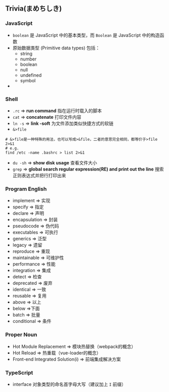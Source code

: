## Trivia(まめちしき)

### JavaScript

- `boolean` 是 JavaScript 中的基本类型，而 `Boolean` 是 JavaScript 中的构造函数
- 原始数据类型 (Primitive data types) 包括：
  - string
  - number
  - boolean
  - null
  - undefined
  - symbol
- ​

### Shell

- `.rc` => **run command** 指在运行时载入的脚本
- `cat` => **concatenate** 打印文件内容
- `ln -s` => **link -soft** 为文件添加类似快捷方式的软链
- `&>file`

```shell
# &>file是一种特殊的用法，也可以写成>&file，二者的意思完全相同，都等价于>file 2>&1
# e.g.
find /etc -name .bashrc > list 2>&1
```

- `du -sh` => **show disk usage** 查看文件大小
- `grep` => **global search regular expression(RE) and print out the line** 搜索正则表达式并把行打印出来

### Program English

- implement => 实现
- specify => 指定
- declare => 声明
- encapsulation => 封装
- pseudocode => 伪代码
- executables => 可执行
- generics => 泛型
- legacy => 遗留
- reproduce => 重现
- maintainable  => 可维护性
- performance => 性能
- integration => 集成
- detect => 检查
- deprecated => 废弃
- identical => 一致
- reusable => 复用
- above => 以上
- below =>下面
- batch => 批量
- conditional => 条件

### Proper Noun

- Hot Module Replacement => 模块热替换（webpack的概念）
- Hot Reload => 热重载（vue-loader的概念）
- Front-end Integrated Solution(i) => 前端集成解决方案

### TypeScript

- interface 对象类型的命名首字母大写（建议加上 `I` 前缀）
